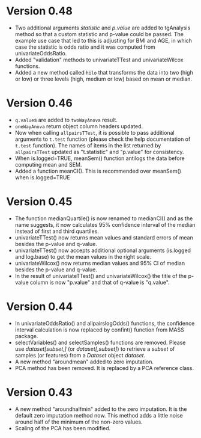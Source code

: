 # Version 0.48 #
  * Two additional arguments _statistic_ and _p.value_ are added to tgAnalysis method so that a custom statistic and p-value could be passed. The example use case that led to this is adjusting for BMI and AGE, in which case the statistic is odds ratio and it was computed from univariateOddsRatio.
  * Added "validation" methods to univariateTTest and univariateWilcox functions.
  * Added a new method called `hilo` that transforms the data into two (high or low) or three levels (high, medium or low) based on mean or median.

# Version 0.46 #
  * `q.value`s are added to `twoWayAnova` result.
  * `oneWayAnova` return object column headers updated.
  * Now when calling `allpairsTTest`, it is possible to pass additional arguments to `t.test` function (please check the help documentation of `t.test` function). The names of items in the list returned by `allpairsTTest` updated as "t.statistic" and "p.value" for consistency.
  * When is.logged=TRUE, meanSem() function antilogs the data before computing mean and SEM.
  * Added a function meanCI(). This is recommended over meanSem() when is.logged=TRUE

# Version 0.45 #

  * The function medianQuartile() is now renamed to medianCI() and as the name suggests, it now calculates 95% confidence interval of the median instead of first and third quartiles.
  * univariateTTest() now returns mean values and standard errors of mean besides the p-value and q-value.
  * univariateTTest() now accepts additional optional arguments (is.logged and log.base) to get the mean values in the right scale.
  * univariateWilcox() now returns median values and 95% CI of median besides the p-value and q-value.
  * In the result of univariateTTest() and univariateWilcox() the title of the p-value column is now "p.value" and that of q-value is "q.value".

# Version 0.44 #
  * In univariateOddsRatio() and allpairslogOdds() functions, the confidence interval calculation is now replaced by confint() function from MASS package.
  * selectVariables() and selectSamples() functions are removed. Please use _dataset[subset,]_ (or _dataset[,subset]_) to retrieve a _subset_ of samples (or features) from a _Dataset_ object _dataset_.
  * A new method "aroundmean" added to zero imputation.
  * PCA method has been removed. It is replaced by a PCA reference class.

# Version 0.43 #
  * A new method "aroundhalfmin" added to the zero imputation. It is the default zero imputation method now. This method adds a little noise around half of the minimum of the non-zero values.
  * Scaling of the PCA has been modified.